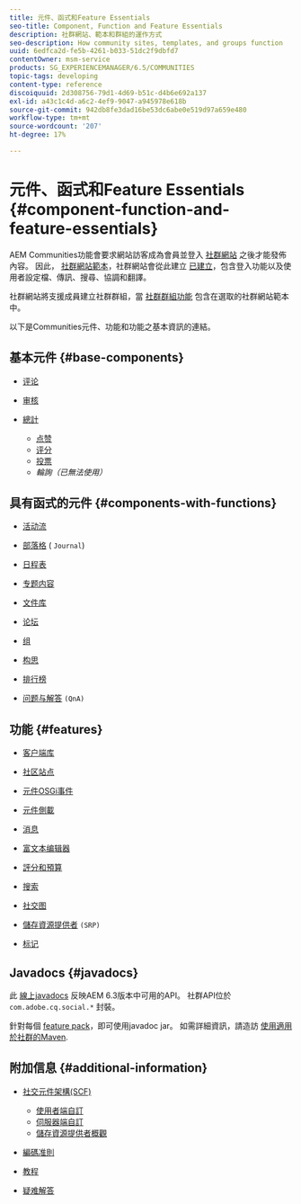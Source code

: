 ```yaml
---
title: 元件、函式和Feature Essentials
seo-title: Component, Function and Feature Essentials
description: 社群網站、範本和群組的運作方式
seo-description: How community sites, templates, and groups function
uuid: 6edfca2d-fe5b-4261-b033-51dc2f9dbfd7
contentOwner: msm-service
products: SG_EXPERIENCEMANAGER/6.5/COMMUNITIES
topic-tags: developing
content-type: reference
discoiquuid: 2d308756-79d1-4d69-b51c-d4b6e692a137
exl-id: a43c1c4d-a6c2-4ef9-9047-a945978e618b
source-git-commit: 942db8fe3dad16be53dc6abe0e519d97a659e480
workflow-type: tm+mt
source-wordcount: '207'
ht-degree: 17%

---
```


# 元件、函式和Feature Essentials  {#component-function-and-feature-essentials}

AEM Communities功能會要求網站訪客成為會員並登入 [社群網站](overview.md#communitiessites) 之後才能發佈內容。 因此， [社群網站範本](sites.md)，社群網站會從此建立 [已建立](sites-console.md)，包含登入功能以及使用者設定檔、傳訊、搜尋、協調和翻譯。

社群網站將支援成員建立社群群組，當 [社群群組功能](functions.md#groups-function) 包含在選取的社群網站範本中。

以下是Communities元件、功能和功能之基本資訊的連結。

## 基本元件 {#base-components}

* [评论](essentials-comments.md)
* [审核](reviews-basics.md)
* [總計](tally.md)

   * [点赞](essentials-liking.md)
   * [评分](rating-basics.md)
   * [投票](essentials-voting.md)
   * *輪詢（已無法使用）*

## 具有函式的元件 {#components-with-functions}

* [活动流](essentials-activities.md)
* [部落格](blog-developer-basics.md) ( `Journal`)

* [日程表](calendar-basics-for-developers.md)
* [专题内容](essentials-featured.md)
* [文件库](essentials-file-library.md)
* [论坛](essentials-forum.md)
* [组](essentials-groups.md)
* [构思](ideation.md)
* [排行榜](leaderboard.md)
* [问题与解答](qna-essentials.md) `(QnA)`

## 功能 {#features}

* [客户端库](clientlibs.md)
* [社区站点](sites-for-developers.md)
* [元件OSGi事件](events.md)
* [元件側載](sideloading.md)
* [消息](essentials-messaging.md)
* [富文本编辑器](rte.md)
* [評分和預算](configure-scoring.md)
* [搜索](search-implementation.md)
* [社交图](essentials-socialgraph.md)
* [儲存資源提供者](srp-and-ugc.md) `(SRP)`

* [标记](tag.md)

## Javadocs {#javadocs}

此 [線上javadocs](../../help/sites-developing/reference-materials.md) 反映AEM 6.3版本中可用的API。
社群API位於 `com.adobe.cq.social.*` 封裝。

針對每個 [feature pack](deploy-communities.md#latestfeaturepack)，即可使用javadoc jar。 如需詳細資訊，請造訪 [使用適用於社群的Maven](maven.md#javadocs).

## 附加信息 {#additional-information}

* [社交元件架構(SCF)](scf.md)

   * [使用者端自訂](client-customize.md)
   * [伺服器端自訂](server-customize.md)
   * [儲存資源提供者概觀](srp.md)

* [編碼准則](code-guide.md)
* [教程](tutorials.md)
* [疑难解答](troubleshooting.md)
